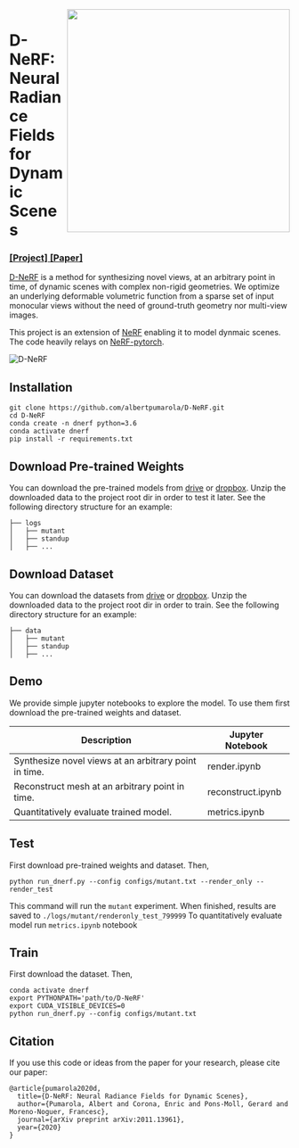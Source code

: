 <img src='https://www.albertpumarola.com/images/2021/D-NeRF/teaser2.gif' align="right" width=400>

# D-NeRF: Neural Radiance Fields for Dynamic Scenes
### [[Project]](https://www.albertpumarola.com/research/D-NeRF/index.html)[ [Paper]](https://openaccess.thecvf.com/content/CVPR2021/papers/Pumarola_D-NeRF_Neural_Radiance_Fields_for_Dynamic_Scenes_CVPR_2021_paper.pdf) 

[D-NeRF](https://www.albertpumarola.com/research/D-NeRF/index.html) is a method for synthesizing novel views, at an arbitrary point in time, of dynamic scenes with complex non-rigid geometries. We optimize an underlying deformable volumetric function from a sparse set of input monocular views without the need of ground-truth geometry nor multi-view images.

This project is an extension of [NeRF](http://www.matthewtancik.com/nerf) enabling it to model dynmaic scenes. The code heavily relays on [NeRF-pytorch](https://github.com/yenchenlin/nerf-pytorch). 

![D-NeRF](https://www.albertpumarola.com/images/2021/D-NeRF/model.png)

## Installation
```
git clone https://github.com/albertpumarola/D-NeRF.git
cd D-NeRF
conda create -n dnerf python=3.6
conda activate dnerf
pip install -r requirements.txt
```

## Download Pre-trained Weights
 You can download the pre-trained models from [drive](https://drive.google.com/file/d/1uHVyApwqugXTFuIRRlE4abTW8_rrVeIK/view?usp=sharing) or [dropbox](https://www.dropbox.com/s/25sveotbx2x7wap/logs.zip?dl=0). Unzip the downloaded data to the project root dir in order to test it later. See the following directory structure for an example:
```
├── logs 
│   ├── mutant
│   ├── standup 
│   ├── ...
```

## Download Dataset
 You can download the datasets from [drive](https://drive.google.com/file/d/19Na95wk0uikquivC7uKWVqllmTx-mBHt/view?usp=sharing) or [dropbox](https://www.dropbox.com/s/0bf6fl0ye2vz3vr/data.zip?dl=0). Unzip the downloaded data to the project root dir in order to train. See the following directory structure for an example:
```
├── data 
│   ├── mutant
│   ├── standup 
│   ├── ...
```

## Demo
We provide simple jupyter notebooks to explore the model. To use them first download the pre-trained weights and dataset.

| Description      | Jupyter Notebook |
| ----------- | ----------- |
| Synthesize novel views at an arbitrary point in time. | render.ipynb|
| Reconstruct mesh at an arbitrary point in time. | reconstruct.ipynb|
| Quantitatively evaluate trained model. | metrics.ipynb|

## Test
First download pre-trained weights and dataset. Then, 
```
python run_dnerf.py --config configs/mutant.txt --render_only --render_test
```
This command will run the `mutant` experiment. When finished, results are saved to `./logs/mutant/renderonly_test_799999` To quantitatively evaluate model run `metrics.ipynb` notebook

## Train
First download the dataset. Then,
```
conda activate dnerf
export PYTHONPATH='path/to/D-NeRF'
export CUDA_VISIBLE_DEVICES=0
python run_dnerf.py --config configs/mutant.txt
```

## Citation
If you use this code or ideas from the paper for your research, please cite our paper:
```
@article{pumarola2020d,
  title={D-NeRF: Neural Radiance Fields for Dynamic Scenes},
  author={Pumarola, Albert and Corona, Enric and Pons-Moll, Gerard and Moreno-Noguer, Francesc},
  journal={arXiv preprint arXiv:2011.13961},
  year={2020}
}
```
